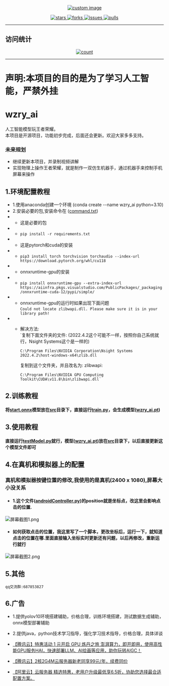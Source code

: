 <p align="center">
    <a href="https://github.com/myBoris/wzry_ai">
        <img src="https://github.com/myBoris/wzry_ai/blob/main/images/logo.png" alt="custom image"/>
    </a>
</p>

<p align="center">
    <a href="https://github.com/myBoris/wzry_ai/stargazers">
        <img src="https://img.shields.io/github/stars/myBoris/wzry_ai?style=flat-square&label=STARS&color=%23dfb317" alt="stars">
    </a>
    <a href="https://github.com/myBoris/wzry_ai/network/members">
        <img src="https://img.shields.io/github/forks/myBoris/wzry_ai?style=flat-square&label=FORKS&color=%2397ca00" alt="forks">
    </a>
    <a href="https://github.com/myBoris/wzry_ai/issues">
        <img src="https://img.shields.io/github/issues/myBoris/wzry_ai?style=flat-square&label=ISSUES&color=%23007ec6" alt="issues">
    </a>
    <a href="https://github.com/myBoris/wzry_ai/pulls">
        <img src="https://img.shields.io/github/issues-pr/myBoris/wzry_ai?style=flat-square&label=PULLS&color=%23fe7d37" alt="pulls">
    </a>
</p>

---

## 访问统计

<p align="center">
    <a href="https://github.com/myBoris/wzry_ai">
        <img src="http://profile-counter.glitch.me/wzry_ai/count.svg" alt="count"/>
    </a>
</p>

---


# 声明:本项目的目的是为了学习人工智能，严禁外挂

# wzry_ai
人工智能模型玩王者荣耀。<br>本项目是开源项目，功能初步完成，后面还会更新。欢迎大家多多支持。<br>
### 未来规划
+ 继续更新本项目，并录制视频讲解
+ 实现物理上操作王者荣耀，就是制作一双仿生机器手，通过机器手来控制手机屏幕来操作

## 1.环境配置教程
+ 1.使用anaconda创建一个环境 (conda create --name wzry_ai python=3.10)
+ 2.安装必要的包,安装命令在 ([command.txt](command.txt)) 
+ + 这是必要的包
+ + `pip install -r requirements.txt`
+ + 这是pytorch和cuda的安装
+ + `pip3 install torch torchvision torchaudio --index-url https://download.pytorch.org/whl/cu118`
+ + onnxruntime-gpu的安装
+ + `pip install onnxruntime-gpu --extra-index-url https://aiinfra.pkgs.visualstudio.com/PublicPackages/_packaging/onnxruntime-cuda-12/pypi/simple/`
+ +  onnxruntime-gpu的运行时如果出现下面问题<br> `Could not locate zlibwapi.dll. Please make sure it is in your library path!`
+ + 解决方法:<br> 
    `复制下面文件夹的文件: (2022.4.2这个可能不一样，按照你自己系统就行，Nsight Systems这个是一样的)

        C:\Program Files\NVIDIA Corporation\Nsight Systems 2022.4.2\host-windows-x64\zlib.dll

    复制到这个文件夹，并且改名为: zlibwapi:

        C:\Program Files\NVIDIA GPU Computing Toolkit\CUDA\v11.8\bin\zlibwapi.dll`

## 2.训练教程<br>
####   将[start.onnx](src%2Fstart.onnx)模型放在[src](src)目录下，直接运行[train.py](train.py)，会生成模型([wzry_ai.pt](src%2Fwzry_ai.pt))

## 3.使用教程<br>
#### 直接运行[testModel.py](testModel.py)就行，模型([wzry_ai.pt](src%2Fwzry_ai.pt))放在[src](src)目录下，以后直接更新这个模型文件即可

## 4.在真机和模拟器上的配置<br>
### 真机和模拟器按键位置的修改,我使用的是真机(2400 x 1080),屏幕大小没关系<br>
+ #### 1.这个文件([androidController.py](androidController.py))的position就是坐标点，改这里会影响点击的位置.<br>
![屏幕截图1.png](https://github.com/myBoris/wzry_ai/blob/main/images/%E5%B1%8F%E5%B9%95%E6%88%AA%E5%9B%BE1.png)
+ #### 如何获取点击的位置，我这里写了一个脚本，更改坐标后，运行一下，就知道点击的位置在哪.里面直接输入坐标实时更新还有问题，以后再修改，重新运行就行<br>
![屏幕截图2.png](https://github.com/myBoris/wzry_ai/blob/main/images/%E5%B1%8F%E5%B9%95%E6%88%AA%E5%9B%BE2.png)


## 5.其他
    qq交流群:687853827

## 6.广告
+ 1.提供yolov10环境搭建辅助，价格合理，训练环境搭建，测试数据生成辅助，onnx模型部署辅助
+ 2.提供java，python技术学习指导，强化学习技术指导，价格合理，具体详谈
+ [【腾讯云】特惠活动
1 元开启 GPU 炼丹之旅
澎湃算力，即开即用，使用高性能GPU服务HAI，快速部署LLM、AI绘画等应用，助你玩转AIGC！](https://cloud.tencent.com/act/cps/redirect?redirect=36749&cps_key=11812351d85cc069a0941ce4c8d07693)

+ [【腾讯云】2核2G4M云服务器新老同享99元/年，续费同价](https://cloud.tencent.com/act/cps/redirect?redirect=5990&cps_key=11812351d85cc069a0941ce4c8d07693&from=console)

+ [【阿里云】云服务器 精选特惠，老用户升级最低享6.5折，协助您选择最合适配置方案。](https://www.aliyun.com/product/ecs?userCode=cgwj31jh)


